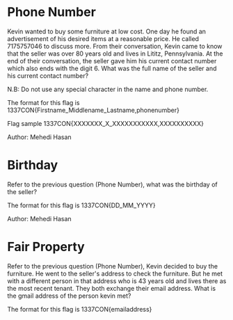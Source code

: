 
# Phone Number
Kevin wanted to buy some furniture at low cost. One day he found an advertisement of his desired items at a reasonable price. He called 7175757046 to discuss more. From their conversation, Kevin came to know that the seller was over 80 years old and lives in Lititz, Pennsylvania. At the end of their conversation, the seller gave him his current contact number which also ends with the digit 6. What was the full name of the seller and his current contact number?

N.B: Do not use any special character in the name and phone number.

The format for this flag is 1337CON{Firstname_Middlename_Lastname,phonenumber}

Flag sample 1337CON{XXXXXXX_X_XXXXXXXXXXX,XXXXXXXXXX}

Author: Mehedi Hasan

# Birthday
Refer to the previous question (Phone Number), what was the birthday of the seller?

The format for this flag is 1337CON{DD_MM_YYYY}

Author: Mehedi Hasan

# Fair Property
Refer to the previous question (Phone Number), Kevin decided to buy the furniture. He went to the seller's address to check the furniture. But he met with a different person in that address who is 43 years old and lives there as the most recent tenant. They both exchange their email address. What is the gmail address of the person kevin met?

The format for this flag is 1337CON{emailaddress}



